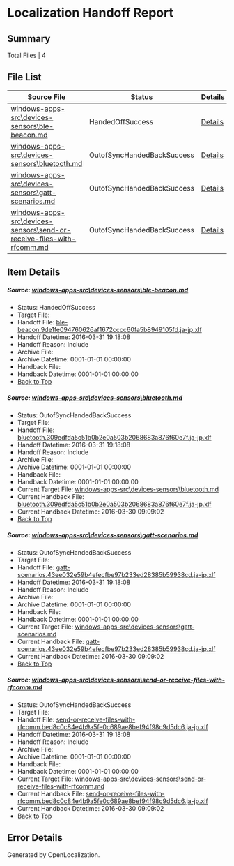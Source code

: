 # <a name='report-top'></a> Localization Handoff Report

## Summary
 Total Files | 4

## File List
 Source File | Status | Details 
 ----------- | ------ | ------- 
 [windows-apps-src\devices-sensors\ble-beacon.md](https://github.com/Microsoft/windows-apps/blob/6ca36b046234e3298d9257b8145940c678f34d90/windows-apps-src/devices-sensors/ble-beacon.md) | HandedOffSuccess | [Details](#1b3c5a0be6078a48cb2dc6d0d855e7423cd383241930)
 [windows-apps-src\devices-sensors\bluetooth.md](https://github.com/Microsoft/windows-apps/blob/6ca36b046234e3298d9257b8145940c678f34d90/windows-apps-src/devices-sensors/bluetooth.md) | OutofSyncHandedBackSuccess | [Details](#718e62b071195747a30b85a50d21334e8ea57b701931)
 [windows-apps-src\devices-sensors\gatt-scenarios.md](https://github.com/Microsoft/windows-apps/blob/6ca36b046234e3298d9257b8145940c678f34d90/windows-apps-src/devices-sensors/gatt-scenarios.md) | OutofSyncHandedBackSuccess | [Details](#a05afdbfeb7112283d063f7c7eec00bad97e64751964)
 [windows-apps-src\devices-sensors\send-or-receive-files-with-rfcomm.md](https://github.com/Microsoft/windows-apps/blob/6ca36b046234e3298d9257b8145940c678f34d90/windows-apps-src/devices-sensors/send-or-receive-files-with-rfcomm.md) | OutofSyncHandedBackSuccess | [Details](#be157fc0ae48ac3b181f929b54bb7c0eaf7a71421997)

## Item Details
##### <a name='1b3c5a0be6078a48cb2dc6d0d855e7423cd383241930'></a> Source: [windows-apps-src\devices-sensors\ble-beacon.md](https://github.com/Microsoft/windows-apps/blob/6ca36b046234e3298d9257b8145940c678f34d90/windows-apps-src/devices-sensors/ble-beacon.md)
* Status: HandedOffSuccess
* Target File: 
* Handoff File: [ble-beacon.9de1fe094760626af1672cccc60fa5b8949105fd.ja-jp.xlf](https://github.com/Microsoft/WDG.handoff/blob/316f508da71f94e61523ab297503891ae43bf9ec/ol-handoff/Microsoft/windows-apps.ja-jp/master/ble-beacon.9de1fe094760626af1672cccc60fa5b8949105fd.ja-jp.xlf)
* Handoff Datetime: 2016-03-31 19:18:08
* Handoff Reason: Include
* Archive File: 
* Archive Datetime: 0001-01-01 00:00:00
* Handback File: 
* Handback Datetime: 0001-01-01 00:00:00
* [Back to Top](#report-top)

##### <a name='718e62b071195747a30b85a50d21334e8ea57b701931'></a> Source: [windows-apps-src\devices-sensors\bluetooth.md](https://github.com/Microsoft/windows-apps/blob/6ca36b046234e3298d9257b8145940c678f34d90/windows-apps-src/devices-sensors/bluetooth.md)
* Status: OutofSyncHandedBackSuccess
* Target File: 
* Handoff File: [bluetooth.309edfda5c51b0b2e0a503b2068683a876f60e7f.ja-jp.xlf](https://github.com/Microsoft/WDG.handoff/blob/316f508da71f94e61523ab297503891ae43bf9ec/ol-handoff/Microsoft/windows-apps.ja-jp/master/bluetooth.309edfda5c51b0b2e0a503b2068683a876f60e7f.ja-jp.xlf)
* Handoff Datetime: 2016-03-31 19:18:08
* Handoff Reason: Include
* Archive File: 
* Archive Datetime: 0001-01-01 00:00:00
* Handback File: 
* Handback Datetime: 0001-01-01 00:00:00
* Current Target File: [windows-apps-src\devices-sensors\bluetooth.md](https://github.com/Microsoft/windows-apps.ja-jp/blob/07be5122e91ac7362ec48ba24a5713a40e1deabe/windows-apps-src/devices-sensors/bluetooth.md)
* Current Handback File: [bluetooth.309edfda5c51b0b2e0a503b2068683a876f60e7f.ja-jp.xlf](https://github.com/Microsoft/WDG.handback/blob/8be93990f1a1d8c5e0e1a536c9e58b19172208bc/ol-handback/Microsoft/windows-apps.ja-jp/master/bluetooth.309edfda5c51b0b2e0a503b2068683a876f60e7f.ja-jp.xlf)
* Current Handback Datetime: 2016-03-30 09:09:02
* [Back to Top](#report-top)

##### <a name='a05afdbfeb7112283d063f7c7eec00bad97e64751964'></a> Source: [windows-apps-src\devices-sensors\gatt-scenarios.md](https://github.com/Microsoft/windows-apps/blob/6ca36b046234e3298d9257b8145940c678f34d90/windows-apps-src/devices-sensors/gatt-scenarios.md)
* Status: OutofSyncHandedBackSuccess
* Target File: 
* Handoff File: [gatt-scenarios.43ee032e59b4efecfbe97b233ed28385b59938cd.ja-jp.xlf](https://github.com/Microsoft/WDG.handoff/blob/316f508da71f94e61523ab297503891ae43bf9ec/ol-handoff/Microsoft/windows-apps.ja-jp/master/gatt-scenarios.43ee032e59b4efecfbe97b233ed28385b59938cd.ja-jp.xlf)
* Handoff Datetime: 2016-03-31 19:18:08
* Handoff Reason: Include
* Archive File: 
* Archive Datetime: 0001-01-01 00:00:00
* Handback File: 
* Handback Datetime: 0001-01-01 00:00:00
* Current Target File: [windows-apps-src\devices-sensors\gatt-scenarios.md](https://github.com/Microsoft/windows-apps.ja-jp/blob/07be5122e91ac7362ec48ba24a5713a40e1deabe/windows-apps-src/devices-sensors/gatt-scenarios.md)
* Current Handback File: [gatt-scenarios.43ee032e59b4efecfbe97b233ed28385b59938cd.ja-jp.xlf](https://github.com/Microsoft/WDG.handback/blob/8be93990f1a1d8c5e0e1a536c9e58b19172208bc/ol-handback/Microsoft/windows-apps.ja-jp/master/gatt-scenarios.43ee032e59b4efecfbe97b233ed28385b59938cd.ja-jp.xlf)
* Current Handback Datetime: 2016-03-30 09:09:02
* [Back to Top](#report-top)

##### <a name='be157fc0ae48ac3b181f929b54bb7c0eaf7a71421997'></a> Source: [windows-apps-src\devices-sensors\send-or-receive-files-with-rfcomm.md](https://github.com/Microsoft/windows-apps/blob/6ca36b046234e3298d9257b8145940c678f34d90/windows-apps-src/devices-sensors/send-or-receive-files-with-rfcomm.md)
* Status: OutofSyncHandedBackSuccess
* Target File: 
* Handoff File: [send-or-receive-files-with-rfcomm.bed8c0c84e4b9a5fe0c689ae8bef94f98c9d5dc6.ja-jp.xlf](https://github.com/Microsoft/WDG.handoff/blob/316f508da71f94e61523ab297503891ae43bf9ec/ol-handoff/Microsoft/windows-apps.ja-jp/master/send-or-receive-files-with-rfcomm.bed8c0c84e4b9a5fe0c689ae8bef94f98c9d5dc6.ja-jp.xlf)
* Handoff Datetime: 2016-03-31 19:18:08
* Handoff Reason: Include
* Archive File: 
* Archive Datetime: 0001-01-01 00:00:00
* Handback File: 
* Handback Datetime: 0001-01-01 00:00:00
* Current Target File: [windows-apps-src\devices-sensors\send-or-receive-files-with-rfcomm.md](https://github.com/Microsoft/windows-apps.ja-jp/blob/07be5122e91ac7362ec48ba24a5713a40e1deabe/windows-apps-src/devices-sensors/send-or-receive-files-with-rfcomm.md)
* Current Handback File: [send-or-receive-files-with-rfcomm.bed8c0c84e4b9a5fe0c689ae8bef94f98c9d5dc6.ja-jp.xlf](https://github.com/Microsoft/WDG.handback/blob/8be93990f1a1d8c5e0e1a536c9e58b19172208bc/ol-handback/Microsoft/windows-apps.ja-jp/master/send-or-receive-files-with-rfcomm.bed8c0c84e4b9a5fe0c689ae8bef94f98c9d5dc6.ja-jp.xlf)
* Current Handback Datetime: 2016-03-30 09:09:02
* [Back to Top](#report-top)


## Error Details

Generated by OpenLocalization.
